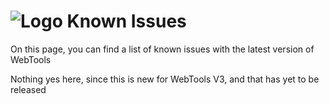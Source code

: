 # ![Logo](https://github.com/ukdtom/WebTools.bundle/blob/master/Wiki/WebTools/Logos/WebTools-48x48.png) Known Issues

On this page, you can find a list of known issues with the latest version of WebTools

Nothing yes here, since this is new for WebTools V3, and that has yet to be released
